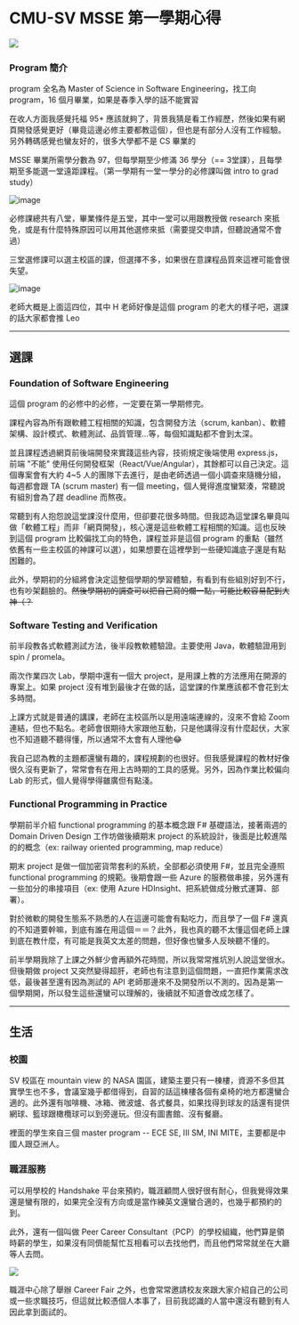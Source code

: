 # CMU-SV MSSE 第一學期心得

![](https://sv.cmu.edu/_files/images/logos/cmusv.png)

### Program 簡介

program 全名為 Master of Science in Software Engineering，找工向 program，16 個月畢業，如果是春季入學的話不能實習

在收人方面我感覺托福 95+ 應該就夠了，背景我猜是看工作經歷，然後如果有網頁開發感覺更好（畢竟這邊必修主要都教這個），但也是有部分人沒有工作經驗。另外轉碼感覺也蠻友好的，很多大學都不是 CS 畢業的

MSSE 畢業所需學分數為 97，但每學期至少修滿 36 學分（== 3堂課），且每學期至多能選一堂遠距課程。（第一學期有一堂一學分的必修課叫做 intro to grad study）

![image](https://hackmd.io/_uploads/HytTKWAUT.png)

必修課總共有八堂，畢業條件是五堂，其中一堂可以用跟教授做 research 來抵免，或是有什麼特殊原因可以用其他選修來抵（需要提交申請，但聽說通常不會過）

三堂選修課可以選主校區的課，但選擇不多，如果很在意課程品質來這裡可能會很失望。

![image](https://hackmd.io/_uploads/ry0cFZAIT.png)

老師大概是上面這四位，其中 H 老師好像是這個 program 的老大的樣子吧，選課的話大家都會推 Leo

---

## 選課

### Foundation of Software Engineering

這個 program 的必修中的必修，一定要在第一學期修完。

課程內容為所有跟軟體工程相關的知識，包含開發方法（scrum, kanban）、軟體架構、設計模式、軟體測試、品質管理...等，每個知識點都不會到太深。

並且課程透過網頁前後端開發來實踐這些內容，技術規定後端使用 express.js，前端 "不能" 使用任何開發框架（React/Vue/Angular），其餘都可以自己決定。這個專案會有大約 4~5 人的團隊下去進行，是由老師透過一個小調查來隨機分組，每週都會跟 TA (scrum master) 有一個 meeting，個人覺得進度蠻緊湊，常聽說有組別會為了趕 deadline 而熬夜。

常聽到有人抱怨說這堂課沒什麼用，但卻要花很多時間。但我認為這堂課名畢竟叫做「軟體工程」而非「網頁開發」，核心還是這些軟體工程相關的知識。這也反映到這個 program 比較偏找工向的特色，課程並非是這個 program 的重點（雖然依舊有一些主校區的神課可以選），如果想要在這裡學到一些硬知識底子還是有點困難的。

此外，學期初的分組將會決定這整個學期的學習體驗，有看到有些組別好到不行，也有吵架翻臉的。~~然後學期初的調查可以把自己寫的爛一點，可能比較容易配到大神（？~~

### Software Testing and Verification

前半段教各式軟體測試方法，後半段教軟體驗證。主要使用 Java，軟體驗證用到 spin / promela。

兩次作業四次 Lab，學期中還有一個大 project，是用課上教的方法應用在開源的專案上。如果 project 沒有堆到最後才在做的話，這堂課的作業應該都不會花到太多時間。

上課方式就是普通的講課，老師在主校區所以是用遠端連線的，沒來不會給 Zoom 連結，但也不點名。老師會很期待大家跟他互動，只是他講得沒有什麼起伏，大家也不知道聽不聽得懂，所以通常不太會有人理他😂

我自己認為教的主題都還蠻有趣的，課程規劃的也很好。但我感覺課程的教材好像很久沒有更新了，常常會有在用上古時期的工具的感覺。另外，因為作業比較偏向 Lab 的形式，個人覺得學得雖廣但有點淺。

### Functional Programming in Practice

學期前半介紹 functional programming 的基本概念跟 F# 基礎語法，接著兩週的 Domain Driven Design 工作坊做後續期末 project 的系統設計，後面是比較進階的的概念（ex: railway oriented programming, map reduce）

期末 project 是做一個加密貨幣套利的系統，全部都必須使用 F#，並且完全遵照 functional programming 的規範。後期會跟一些 Azure 的服務做串接，另外還有一些加分的串接項目（ex: 使用 Azure HDInsight、把系統做成分散式運算、部署）。

對於微軟的開發生態系不熟悉的人在這邊可能會有點吃力，而且學了一個 F# 還真的不知道要幹嘛，到底有誰在用這個＝＝？此外，我也真的聽不太懂這個老師上課到底在教什麼，有可能是我英文太差的問題，但好像也蠻多人反映聽不懂的。

前半學期我除了上課之外鮮少會再額外花時間，所以我常常推坑別人說這堂很水。但後期做 project 又突然變得超肝，老師也有注意到這個問題，一直把作業需求改低，最後甚至還有因為測試的 API 老師那邊來不及開發所以不測的。因為是第一個學期開，所以發生這些還蠻可以理解的，後續就不知道會改成怎樣了。

---

## 生活

### 校園

SV 校區在 mountain view 的 NASA 園區，建築主要只有一棟樓，資源不多但其實學生也不多，會議室幾乎都借得到，自習的話這棟樓各個有桌椅的地方都還蠻合適的。此外還有咖啡機、冰箱、微波爐、各式餐具，如果找得到球友的話還有提供網球、籃球跟橄欖球可以到旁邊玩。但沒有圖書館、沒有餐廳。

裡面的學生來自三個 master program -- ECE SE, III SM, INI MITE，主要都是中國人跟亞洲人。

### 職涯服務

可以用學校的 Handshake 平台來預約，職涯顧問人很好很有耐心，但我覺得效果還是蠻有限的，如果完全沒有方向或是當作練英文還蠻合適的，也幾乎都預約的到。

此外，還有一個叫做 Peer Career Consultant（PCP）的學校組織，他們算是領時薪的學生，如果沒有同儕能幫忙互相看可以去找他們，而且他們常常就坐在大廳等人去問。

![](https://s3.amazonaws.com/handshake.production/app/public/assets/career_fairs/40983/original/Converge2023.png?1685122906)

職涯中心除了舉辦 Career Fair 之外，也會常常邀請校友來跟大家介紹自己的公司或一些求職技巧，但這就比較憑個人本事了，目前我認識的人當中還沒有聽到有人因此拿到面試的。

